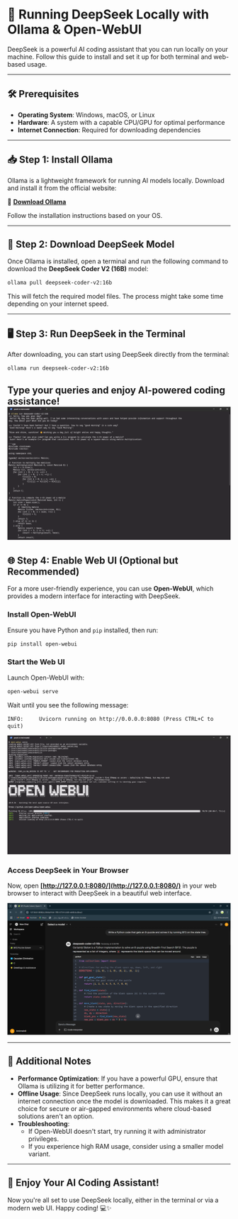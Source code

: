 # 🚀 Running DeepSeek Locally with Ollama & Open-WebUI

DeepSeek is a powerful AI coding assistant that you can run locally on your machine. Follow this guide to install and set it up for both terminal and web-based usage.

---

## 🛠 Prerequisites

- **Operating System**: Windows, macOS, or Linux
- **Hardware**: A system with a capable CPU/GPU for optimal performance
- **Internet Connection**: Required for downloading dependencies

---

## 📥 Step 1: Install Ollama

Ollama is a lightweight framework for running AI models locally. Download and install it from the official website:

🔗 **[Download Ollama](https://ollama.com/download)**

Follow the installation instructions based on your OS.

---

## 📌 Step 2: Download DeepSeek Model

Once Ollama is installed, open a terminal and run the following command to download the **DeepSeek Coder V2 (16B)** model:

```sh
ollama pull deepseek-coder-v2:16b
```

This will fetch the required model files. The process might take some time depending on your internet speed.

---

## 🖥 Step 3: Run DeepSeek in the Terminal

After downloading, you can start using DeepSeek directly from the terminal:

```sh
ollama run deepseek-coder-v2:16b
```

Type your queries and enjoy AI-powered coding assistance!
![Terminal usage](Images/Terminal.png) 
---

## 🌐 Step 4: Enable Web UI (Optional but Recommended)

For a more user-friendly experience, you can use **Open-WebUI**, which provides a modern interface for interacting with DeepSeek.

### Install Open-WebUI

Ensure you have Python and `pip` installed, then run:

```sh
pip install open-webui
```

### Start the Web UI

Launch Open-WebUI with:

```sh
open-webui serve
```

Wait until you see the following message:

```
INFO:     Uvicorn running on http://0.0.0.0:8080 (Press CTRL+C to quit)
```
![UI 1](Images/UI_1.png) 

### Access DeepSeek in Your Browser

Now, open **[http://127.0.0.1:8080/](http://127.0.0.1:8080/)** in your web browser to interact with DeepSeek in a beautiful web interface.

![UI 2](Images/UI_2.png)

---

## 🎯 Additional Notes

- **Performance Optimization**: If you have a powerful GPU, ensure that Ollama is utilizing it for better performance.
- **Offline Usage**: Since DeepSeek runs locally, you can use it without an internet connection once the model is downloaded. This makes it a great choice for secure or air-gapped environments where cloud-based solutions aren't an option.
- **Troubleshooting**:
  - If Open-WebUI doesn't start, try running it with administrator privileges.
  - If you experience high RAM usage, consider using a smaller model variant.

---

## 🎉 Enjoy Your AI Coding Assistant!

Now you're all set to use DeepSeek locally, either in the terminal or via a modern web UI. Happy coding! 💻✨


